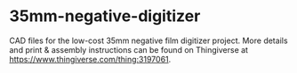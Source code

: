 # 35mm-negative-digitizer
CAD files for the low-cost 35mm negative film digitizer project. More details and print &amp; assembly instructions can be found on Thingiverse at https://www.thingiverse.com/thing:3197061.
